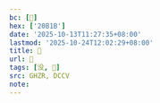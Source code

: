 ```yaml
---
bc: [𠬛]
hex: ['20B1B']
date: '2025-10-13T11:27:35+08:00'
lastmod: '2025-10-24T12:02:29+08:00'
title: 󰘩
url: 󰘩
tags: [没, 𠬛]
src: GHZR, DCCV
note:
---
```

